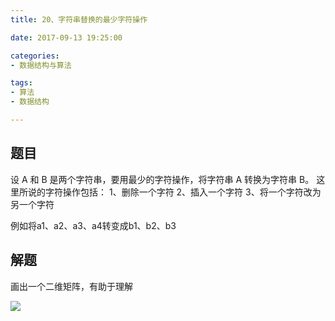 ```yaml
---
title: 20、字符串替换的最少字符操作

date: 2017-09-13 19:25:00

categories:
- 数据结构与算法

tags:
- 算法
- 数据结构

---
```


## 题目

设 A 和 B 是两个字符串，要用最少的字符操作，将字符串 A 转换为字符串 B。 这里所说的字符操作包括：
1、删除一个字符
2、插入一个字符
3、将一个字符改为另一个字符

例如将a1、a2、a3、a4转变成b1、b2、b3

## 解题

画出一个二维矩阵，有助于理解

![](https://i.imgur.com/aXPdwfS.jpg)